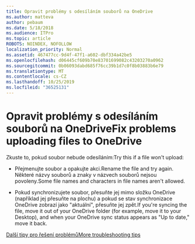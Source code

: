 ```yaml
---
title: Opravit problémy s odesíláním souborů na OneDrive
ms.author: matteva
author: pebaum
ms.date: 5/18/2018
ms.audience: ITPro
ms.topic: article
ROBOTS: NOINDEX, NOFOLLOW
localization_priority: Normal
ms.assetid: 467477cc-9d4f-47f1-a602-dbf334a42be5
ms.openlocfilehash: d06445cf609b70e83701699082c43203270a0962
ms.sourcegitcommit: 0b06093dabd685f76cc39b1d7c0f8b03883b6e79
ms.translationtype: MT
ms.contentlocale: cs-CZ
ms.lasthandoff: 10/25/2019
ms.locfileid: "36525131"
---
```

# <a name="fix-problems-uploading-files-to-onedrive"></a><span data-ttu-id="701f3-102">Opravit problémy s odesíláním souborů na OneDrive</span><span class="sxs-lookup"><span data-stu-id="701f3-102">Fix problems uploading files to OneDrive</span></span>

<span data-ttu-id="701f3-103">Zkuste to, pokud soubor nebude odesíláním:</span><span class="sxs-lookup"><span data-stu-id="701f3-103">Try this if a file won't upload:</span></span>
  
- <span data-ttu-id="701f3-104">Přejmenujte soubor a opakujte akci.</span><span class="sxs-lookup"><span data-stu-id="701f3-104">Rename the file and try again.</span></span> <span data-ttu-id="701f3-105">Některé názvy souborů a znaky v názvech souborů nejsou povoleny.</span><span class="sxs-lookup"><span data-stu-id="701f3-105">Some file names and characters in file names aren't allowed.</span></span> 
    
- <span data-ttu-id="701f3-106">Pokud synchronizujete soubor, přesuňte jej mimo složku OneDrive (například jej přesuňte na plochu) a pokud se stav synchronizace OneDrive zobrazí jako "aktuální", přesuňte jej zpět.</span><span class="sxs-lookup"><span data-stu-id="701f3-106">If you're syncing the file, move it out of your OneDrive folder (for example, move it to your Desktop), and when your OneDrive sync status appears as "Up to date," move it back.</span></span> 
    
[<span data-ttu-id="701f3-107">Další tipy pro řešení problémů</span><span class="sxs-lookup"><span data-stu-id="701f3-107">More troubleshooting tips</span></span>](https://go.microsoft.com/fwlink/?linkid=873155)
  

